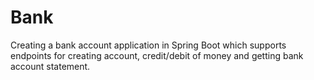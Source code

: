 # Bank
  Creating a bank account application in Spring Boot which supports endpoints for creating account, credit/debit of money and getting bank account statement.

